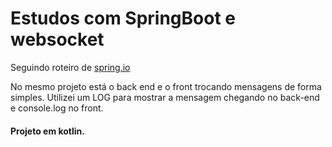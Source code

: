 # Estudos com SpringBoot e websocket

Seguindo roteiro de [spring.io](https://spring.io/guides/gs/messaging-stomp-websocket/)

No mesmo projeto está o back end e o front trocando mensagens de forma simples.
Utilizei um LOG para mostrar a mensagem chegando no back-end e console.log no front.

#### Projeto em kotlin.
